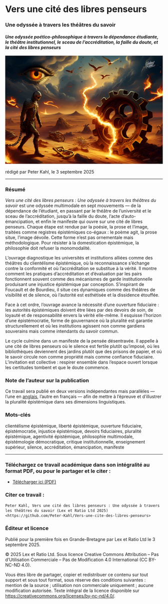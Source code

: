 # Vers une cité des libres penseurs

### Une odyssée à travers les théâtres du savoir

#### _Une odyssée poético-philosophique à travers la dépendance étudiante, le théâtre institutionnel, le sceau de l’accréditation, la faille du doute, et la cité des libres penseurs_

![alt text](https://github.com/Peter-Kahl/Vers-une-cite-des-libres-penseurs/blob/main/manifesto_of_free_thinker.jpg?raw=true)

rédigé par Peter Kahl, le 3 septembre 2025

---

### Résumé

_Vers une cité des libres penseurs : Une odyssée à travers les théâtres du savoir_ est une odyssée multimodale en sept mouvements — de la dépendance de l’étudiant, en passant par le théâtre de l’université et le sceau de l’accréditation, jusqu’à la faille du doute, l’acte d’auto-émancipation, et enfin le manifeste qui ouvre sur une cité de libres penseurs. Chaque étape est rendue par la poésie, la prose et l’image, traitées comme registres épistémiques co-égaux : le poème agit, la prose situe, l’image dévoile. Cette forme n’est pas ornementale mais méthodologique. Pour résister à la domestication épistémique, la philosophie doit refuser la monomodalité.

L’ouvrage diagnostique les universités et institutions alliées comme des théâtres du clientélisme épistémique, où la reconnaissance s’échange contre la conformité et où l’accréditation se substitue à la vérité. Il montre comment les pratiques d’accréditation et d’évaluation par les pairs fonctionnent souvent comme des mécanismes de garde institutionnelle produisant une injustice épistémique par conception. S’inspirant de Foucault et de Bourdieu, il situe ces dynamiques comme des théâtres de visibilité et de silence, où l’autorité est esthétisée et la dissidence étouffée.

Face à cet ordre, l’ouvrage avance la nécessité d’une ouverture fiduciaire : les autorités épistémiques doivent être liées par des devoirs de soin, de loyauté et de responsabilité envers la vérité elle-même. Il esquisse l’horizon d’une épistémocratie, forme de gouvernance où la pluralité est garantie structurellement et où les institutions agissent non comme gardiens souverains mais comme intendants du savoir commun.

Le cycle culmine dans un manifeste de la pensée désentravée. Il appelle à une cité de libres penseurs où le silence est fertile plutôt qu’imposé, où les bibliothèques deviennent des jardins plutôt que des prisons de papier, et où le savoir circule non comme propriété mais comme confiance fiduciaire. L’invitation est collective : respirer ensemble dans l’espace ouvert lorsque les certitudes tombent et que le doute commence.

### Note de l’auteur sur la publication

Ce travail sera publié en deux versions indépendantes mais parallèles — l’une en [anglais](https://github.com/Peter-Kahl/Toward-a-City-of-Free-Thinkers), l’autre en français — afin de mettre à l’épreuve et d’illustrer la pluralité épistémique dans ses dimensions linguistiques.

### Mots-clés

clientélisme épistémique, liberté épistémique, ouverture fiduciaire, épistémocratie, injustice épistémique, devoirs fiduciaires, pluralité épistémique, agentivité épistémique, philosophie multimodale, épistémologie démocratique, critique institutionnelle, enseignement supérieur, silence, accréditation, émancipation, manifeste

---

### Téléchargez ce travail académique dans son intégralité au format PDF, ou pour le partager et le citer :

- [Télécharger ici (PDF)](https://raw.githubusercontent.com/Peter-Kahl/Vers-une-cite-des-libres-penseurs/master/Kahl_P_Vers_une_cite_des_libres_penseurs_03-SEP-2025.pdf)

### Citer ce travail :

```
Peter Kahl, Vers une cité des libres penseurs : Une odyssée à travers les théâtres du savoir (Lex et Ratio Ltd 2025) <https://github.com/Peter-Kahl/Vers-une-cite-des-libres-penseurs>
```

### Éditeur et licence

Publié pour la première fois en Grande-Bretagne par Lex et Ratio Ltd le 3 septembre 2025.

© 2025 Lex et Ratio Ltd. Sous licence Creative Commons Attribution – Pas d’Utilisation Commerciale – Pas de Modification 4.0 International (CC BY-NC-ND 4.0).

Vous êtes libre de partager, copier et redistribuer ce contenu sur tout support et sous tout format, sous réserve des conditions suivantes : mention de la source ; utilisation non commerciale uniquement ; aucune modification autorisée. Texte intégral de la licence disponible sur <https://creativecommons.org/licenses/by-nc-nd/4.0/>.
